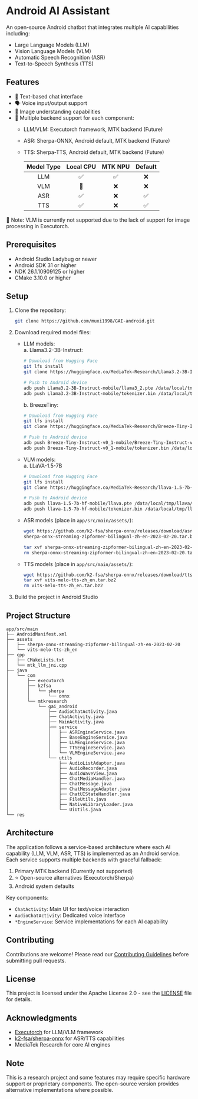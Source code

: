 # Android AI Assistant

An open-source Android chatbot that integrates multiple AI capabilities including:
- Large Language Models (LLM)
- Vision Language Models (VLM) 
- Automatic Speech Recognition (ASR)
- Text-to-Speech Synthesis (TTS)

## Features

- 💬 Text-based chat interface
- 🗣️ Voice input/output support
- 📸 Image understanding capabilities
- 🔄 Multiple backend support for each component:
  - LLM/VLM: Executorch framework, MTK backend (Future)
  - ASR: Sherpa-ONNX, Android default, MTK backend (Future)
  - TTS: Sherpa-TTS, Android default, MTK backend (Future)

    | Model Type | Local CPU | MTK NPU | Default |
    |:---------:|:---------:|:-------:|:--------:|
    | LLM       |     ✅     |    ✅    |    ❌    |
    | VLM       |     🚧     |    ❌    |    ❌    |
    | ASR       |     ✅     |    ❌    |    ✅    |
    | TTS       |     ✅     |    ❌    |    ✅    |
🚨 Note: VLM is currently not supported due to the lack of support for image processing in Executorch.

## Prerequisites

- Android Studio Ladybug or newer
- Android SDK 31 or higher
- NDK 26.1.10909125 or higher
- CMake 3.10.0 or higher

## Setup

1. Clone the repository:
    ```bash
    git clone https://github.com/muxi1998/GAI-android.git
    ```

2. Download required model files:
    - LLM models: \
        a. Llama3.2-3B-Instruct:
        ```bash
        # Download from Hugging Face
        git lfs install
        git clone https://huggingface.co/MediaTek-Research/Llama3.2-3B-Instruct-mobile
        
        # Push to Android device
        adb push Llama3.2-3B-Instruct-mobile/llama3_2.pte /data/local/tmp/llama/
        adb push Llama3.2-3B-Instruct-mobile/tokenizer.bin /data/local/tmp/llama/
        ```
        
        b. BreezeTiny:
        ```bash
        # Download from Hugging Face
        git lfs install
        git clone https://huggingface.co/MediaTek-Research/Breeze-Tiny-Instruct-v0_1-mobile
        
        # Push to Android device
        adb push Breeze-Tiny-Instruct-v0_1-mobile/Breeze-Tiny-Instruct-v0_1.pte /data/local/tmp/llama/
        adb push Breeze-Tiny-Instruct-v0_1-mobile/tokenizer.bin /data/local/tmp/llama/
        ```

    - VLM models:\
        a. LLaVA-1.5-7B
        ```bash
        # Download from Hugging Face
        git lfs install
        git clone https://huggingface.co/MediaTek-Research/llava-1.5-7b-hf-mobile
        
        # Push to Android device
        adb push llava-1.5-7b-hf-mobile/llava.pte /data/local/tmp/llava/
        adb push llava-1.5-7b-hf-mobile/tokenizer.bin /data/local/tmp/llava/
        ```
    - ASR models (place in `app/src/main/assets/`):
        ```bash
        wget https://github.com/k2-fsa/sherpa-onnx/releases/download/asr-models/
        sherpa-onnx-streaming-zipformer-bilingual-zh-en-2023-02-20.tar.bz2
        
        tar xvf sherpa-onnx-streaming-zipformer-bilingual-zh-en-2023-02-20.tar.bz2
        rm sherpa-onnx-streaming-zipformer-bilingual-zh-en-2023-02-20.tar.bz2
        ```
    - TTS models (place in `app/src/main/assets/`):
        ```bash
        wget https://github.com/k2-fsa/sherpa-onnx/releases/download/tts-models/vits-melo-tts-zh_en.tar.bz2
        tar xvf vits-melo-tts-zh_en.tar.bz2
        rm vits-melo-tts-zh_en.tar.bz2
        ```

3. Build the project in Android Studio

## Project Structure

```
app/src/main
├── AndroidManifest.xml
├── assets
│   ├── sherpa-onnx-streaming-zipformer-bilingual-zh-en-2023-02-20
│   └── vits-melo-tts-zh_en
├── cpp
│   ├── CMakeLists.txt
│   └── mtk_llm_jni.cpp
├── java
│   └── com
│       ├── executorch
│       ├── k2fsa
│       │   └── sherpa
│       │       └── onnx
│       └── mtkresearch
│           └── gai_android
│               ├── AudioChatActivity.java
│               ├── ChatActivity.java
│               ├── MainActivity.java
│               ├── service
│               │   ├── ASREngineService.java
│               │   ├── BaseEngineService.java
│               │   ├── LLMEngineService.java
│               │   ├── TTSEngineService.java
│               │   └── VLMEngineService.java
│               └── utils
│                   ├── AudioListAdapter.java
│                   ├── AudioRecorder.java
│                   ├── AudioWaveView.java
│                   ├── ChatMediaHandler.java
│                   ├── ChatMessage.java
│                   ├── ChatMessageAdapter.java
│                   ├── ChatUIStateHandler.java
│                   ├── FileUtils.java
│                   ├── NativeLibraryLoader.java
│                   └── UiUtils.java
└── res
```

## Architecture

The application follows a service-based architecture where each AI capability (LLM, VLM, ASR, TTS) is implemented as an Android service. Each service supports multiple backends with graceful fallback:

1. Primary MTK backend (Currently not supported)
2. ⭐️ Open-source alternatives (Executorch/Sherpa)
3. Android system defaults

Key components:
- `ChatActivity`: Main UI for text/voice interaction
- `AudioChatActivity`: Dedicated voice interface
- `*EngineService`: Service implementations for each AI capability

## Contributing

Contributions are welcome! Please read our [Contributing Guidelines](CONTRIBUTING.md) before submitting pull requests.

## License

This project is licensed under the Apache License 2.0 - see the [LICENSE](LICENSE) file for details.

## Acknowledgments

- [Executorch](https://github.com/pytorch/executorch) for LLM/VLM framework
- [k2-fsa/sherpa-onnx](https://github.com/k2-fsa/sherpa-onnx) for ASR/TTS capabilities
- MediaTek Research for core AI engines

## Note

This is a research project and some features may require specific hardware support or proprietary components. The open-source version provides alternative implementations where possible.
